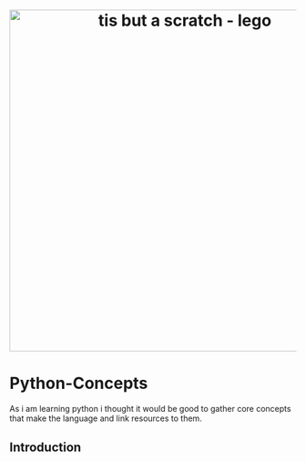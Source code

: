 <h1 align="center">
  <img src="https://i.imgur.com/ADg2whQ.jpeg" alt="tis but a scratch - lego" width="600" height="600" />
  <h1 alighn="center">Python-Concepts</h1>
</h1>  
As i am learning python i thought it would be good to gather core concepts that make the language and link resources to them.

## Introduction 
